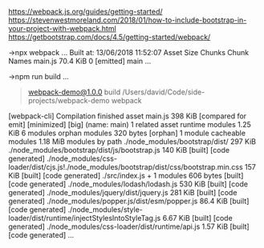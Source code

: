 https://webpack.js.org/guides/getting-started/
https://stevenwestmoreland.com/2018/01/how-to-include-bootstrap-in-your-project-with-webpack.html
https://getbootstrap.com/docs/4.5/getting-started/webpack/

->npx webpack
...
Built at: 13/06/2018 11:52:07
  Asset      Size  Chunks             Chunk Names
main.js  70.4 KiB       0  [emitted]  main
...

->npm run build
...
> webpack-demo@1.0.0 build /Users/david/Code/side-projects/webpack-demo
> webpack

[webpack-cli] Compilation finished
asset main.js 398 KiB [compared for emit] [minimized] [big] (name: main) 1 related asset
runtime modules 1.25 KiB 6 modules
orphan modules 320 bytes [orphan] 1 module
cacheable modules 1.18 MiB
  modules by path ./node_modules/bootstrap/dist/ 297 KiB
    ./node_modules/bootstrap/dist/js/bootstrap.js 140 KiB [built] [code generated]
    ./node_modules/css-loader/dist/cjs.js!./node_modules/bootstrap/dist/css/bootstrap.min.css 157 KiB [built] [code generated]
  ./src/index.js + 1 modules 606 bytes [built] [code generated]
  ./node_modules/lodash/lodash.js 530 KiB [built] [code generated]
  ./node_modules/jquery/dist/jquery.js 281 KiB [built] [code generated]
  ./node_modules/popper.js/dist/esm/popper.js 86.4 KiB [built] [code generated]
  ./node_modules/style-loader/dist/runtime/injectStylesIntoStyleTag.js 6.67 KiB [built] [code generated]
  ./node_modules/css-loader/dist/runtime/api.js 1.57 KiB [built] [code generated]
...
